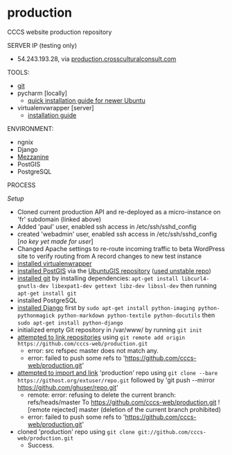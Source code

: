 production
==========

CCCS website production repository

SERVER IP (testing only)
- 54.243.193.28, via [production.crossculturalconsult.com](http://production.crossculturalconsult.com)

TOOLS:
- [git](https://github.com/cccs-web/production/edit/master/README.md)
- pycharm [locally]
  - [quick installation guide for newer Ubuntu](http://cheparev.com/pycharm-installation-on-ubuntu-13-10/)
- virtualenvwrapper [server]
  - [installation guide](http://virtualenvwrapper.readthedocs.org/en/latest/install.html)

ENVIRONMENT:
- ngnix
- Django
- [Mezzanine](http://mezzanine.jupo.org/)
- PostGIS
- PostgreSQL


PROCESS

*Setup*

- Cloned current production API and re-deployed as a micro-instance on 'fr' subdomain (linked above)
- Added 'paul' user, enabled ssh access in /etc/ssh/sshd_config
 - created 'webadmin' user, enabled ssh access in /etc/ssh/sshd_config [*no key yet made for user*]
- Changed Apache settings to re-route incoming traffic to beta WordPress site to verify routing from A record changes to new test instance  
- [installed virtualenwrapper](http://virtualenvwrapper.readthedocs.org/en/latest/install.html)
- [installed PostGIS](http://postgis.net/install/) via the [UbuntuGIS repository](https://wiki.ubuntu.com/UbuntuGIS) ([used unstable repo](https://launchpad.net/~ubuntugis/+archive/ubuntugis-unstable))
- [installed git](http://git-scm.com/book/en/Getting-Started-Installing-Git) by installing dependencies: `apt-get install libcurl4-gnutls-dev libexpat1-dev gettext libz-dev libssl-dev` then running `apt-get install git`
- installed PostgreSQL
- [installed Django](https://www.digitalocean.com/community/articles/installing-django-on-ubuntu-12-04--4) first by `sudo apt-get install python-imaging python-pythonmagick python-markdown python-textile python-docutils` then `sudo apt-get install python-django`
- initialized empty Git repository in /var/www/ by running `git init`
- [attempted to link repositories](https://help.github.com/articles/create-a-repo) using `git remote add origin https://github.com/cccs-web/production.git`
  - error: src refspec master does not match any.
  - error: failed to push some refs to 'https://github.com/cccs-web/production.git'
- [attempted to import and link](https://help.github.com/articles/importing-an-external-git-repository) 'production' repo using `git clone --bare https://githost.org/extuser/repo.git` followed by 'git push --mirror https://github.com/ghuser/repo.git'
  - remote: error: refusing to delete the current branch: refs/heads/master To https://github.com/cccs-web/production.git ! [remote rejected] master (deletion of the current branch prohibited)
  - error: failed to push some refs to 'https://github.com/cccs-web/production.git'
- cloned 'production' repo using `git clone git://github.com/cccs-web/production.git`
  - Success.
